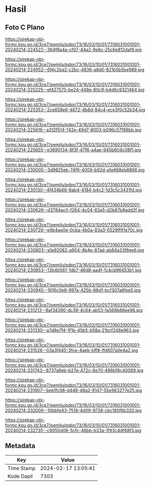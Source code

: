 # Hasil

## Foto C Plano

https://sirekap-obj-formc.kpu.go.id/3ce7/pemilu/pdpr/73/16/03/10/01/7316031001001-20240214-224522--364f8a4a-cf07-44a2-9e8c-25c6e812daf8.jpg

https://sirekap-obj-formc.kpu.go.id/3ce7/pemilu/pdpr/73/16/03/10/01/7316031001001-20240214-224952--6f4c2ba2-c2bc-4836-a8d0-821b5b5be989.jpg

https://sirekap-obj-formc.kpu.go.id/3ce7/pemilu/pdpr/73/16/03/10/01/7316031001001-20240214-225225--ef427575-be24-448e-80c9-b4d6c9321464.jpg

https://sirekap-obj-formc.kpu.go.id/3ce7/pemilu/pdpr/73/16/03/10/01/7316031001001-20240214-225353--2ce658e6-4872-4b8d-84c4-ece3f0c52b34.jpg

https://sirekap-obj-formc.kpu.go.id/3ce7/pemilu/pdpr/73/16/03/10/01/7316031001001-20240214-225616--a312f514-142e-49d7-8003-b096c57f88bb.jpg

https://sirekap-obj-formc.kpu.go.id/3ce7/pemilu/pdpr/73/16/03/10/01/7316031001001-20240214-225655--e3690134-8f3f-47f6-a4ae-945b604c08f1.jpg

https://sirekap-obj-formc.kpu.go.id/3ce7/pemilu/pdpr/73/16/03/10/01/7316031001001-20240214-230005--3d9825eb-74f9-4009-b92d-a1e668eb8866.jpg

https://sirekap-obj-formc.kpu.go.id/3ce7/pemilu/pdpr/73/16/03/10/01/7316031001001-20240214-230130--4f434b66-8ab4-4184-b4c2-1d3c5c3431fd.jpg

https://sirekap-obj-formc.kpu.go.id/3ce7/pemilu/pdpr/73/16/03/10/01/7316031001001-20240214-230626--d3784ac0-f264-4c04-83a5-d2b87b8add2f.jpg

https://sirekap-obj-formc.kpu.go.id/3ce7/pemilu/pdpr/73/16/03/10/01/7316031001001-20240214-230729--e9b4ae0e-0cba-4b0a-83a3-0529ff91e70c.jpg

https://sirekap-obj-formc.kpu.go.id/3ce7/pemilu/pdpr/73/16/03/10/01/7316031001001-20240214-230803--a1a92082-a904-4b4e-87ad-ab84a33f6ee6.jpg

https://sirekap-obj-formc.kpu.go.id/3ce7/pemilu/pdpr/73/16/03/10/01/7316031001001-20240214-230853--13b4b561-1db7-46d8-aa4f-1c4cb96453b1.jpg

https://sirekap-obj-formc.kpu.go.id/3ce7/pemilu/pdpr/73/16/03/10/01/7316031001001-20240214-230945--1616c0e8-997a-425b-88d1-bcf307a8fee5.jpg

https://sirekap-obj-formc.kpu.go.id/3ce7/pemilu/pdpr/73/16/03/10/01/7316031001001-20240214-231213--8af34390-dc39-4c64-ab53-fa568b88ee96.jpg

https://sirekap-obj-formc.kpu.go.id/3ce7/pemilu/pdpr/73/16/03/10/01/7316031001001-20240214-231330--a7d8e7f4-1f1b-45b5-b58a-21bcf248e963.jpg

https://sirekap-obj-formc.kpu.go.id/3ce7/pemilu/pdpr/73/16/03/10/01/7316031001001-20240214-231526--03a3f445-3fce-4aeb-bff8-ffd607a0e4a2.jpg

https://sirekap-obj-formc.kpu.go.id/3ce7/pemilu/pdpr/73/16/03/10/01/7316031001001-20240214-231743--8737a9eb-b27e-472c-8e70-496b18c40089.jpg

https://sirekap-obj-formc.kpu.go.id/3ce7/pemilu/pdpr/73/16/03/10/01/7316031001001-20240214-231907--beb1fc98-d448-48a2-9147-55e963277e25.jpg

https://sirekap-obj-formc.kpu.go.id/3ce7/pemilu/pdpr/73/16/03/10/01/7316031001001-20240214-232006--10bbfe43-7518-4d09-9738-cbc185f6b320.jpg

https://sirekap-obj-formc.kpu.go.id/3ce7/pemilu/pdpr/73/16/03/10/01/7316031001001-20240214-232735--c9050d08-5cfc-46bb-b33a-1f93c4df68f3.jpg


## Metadata

| Key        | Value               |
| ---------- | ------------------- |
| Time Stamp | 2024-02-17 13:05:41 |
| Kode Dapil | 7303                |



